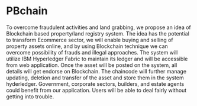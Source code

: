 # PBchain
To overcome fraudulent activities and land grabbing, we propose an idea of Blockchain based property/land registry system. 
The idea has the potential to transform Ecommerce sector, we will enable buying and selling of property assets online, and by using Blockchain technique we can overcome possibility of frauds and illegal approaches. 
The system will utilize IBM Hyperledger Fabric to maintain its ledger and will be accessible from web application. 
Once the asset will be posted on the system, all details will get endorse on Blockchain. 
The chaincode will further manage updating, deletion and transfer of the asset and store them in the system hyderledger. 
Government, corporate sectors, builders, and estate agents could benefit from our application. 
Users will be able to deal fairly without getting into trouble.


